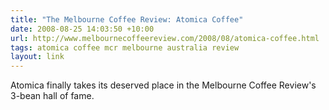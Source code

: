 ```yaml
---
title: "The Melbourne Coffee Review: Atomica Coffee"
date: 2008-08-25 14:03:50 +10:00
url: http://www.melbournecoffeereview.com/2008/08/atomica-coffee.html
tags: atomica coffee mcr melbourne australia review
layout: link
---
```

Atomica finally takes its deserved place in the Melbourne Coffee Review's 3-bean hall of fame.
